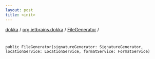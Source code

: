 ```yaml
---
layout: post
title: <init>
---
```

[dokka](../../index.md) / [org.jetbrains.dokka](../index.md) / [FileGenerator](index.md) / [<init>](_init_.md)

# <init>

```
public FileGenerator(signatureGenerator: SignatureGenerator, locationService: LocationService, formatService: FormatService)
```
